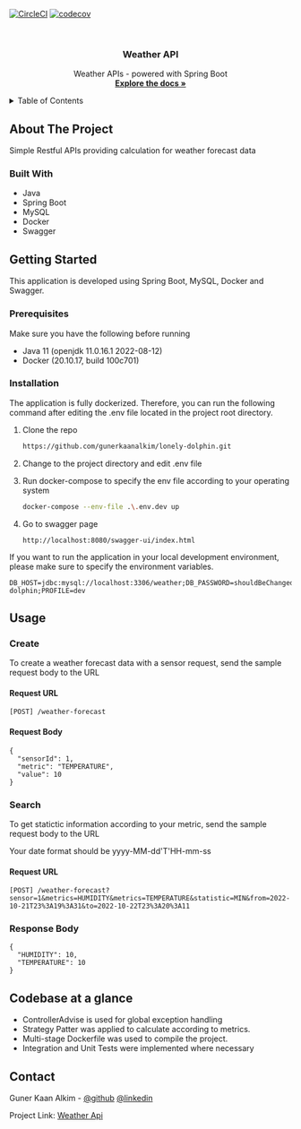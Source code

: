 [![CircleCI][circleciBadge]][circleciUrl]
[![codecov][codecovBadge]][codecovUrl]

<br />
<div align="center">
<h3 align="center">Weather API</h3>

  <p align="center">
    Weather APIs - powered with Spring Boot
    <br />
    <a href="https://github.com/gunerkaanalkim/lonely-dolphin/blob/main/README.md"><strong>Explore the docs »</strong></a>
  </p>
</div>



<!-- TABLE OF CONTENTS -->
<details>
  <summary>Table of Contents</summary>
  <ol>
    <li>
      <a href="#about-the-project">About The Project</a>
      <ul>
        <li><a href="#built-with">Built With</a></li>
      </ul>
    </li>
    <li>
      <a href="#getting-started">Getting Started</a>
      <ul>
        <li><a href="#prerequisites">Prerequisites</a></li>
        <li><a href="#installation">Installation</a></li>
      </ul>
    </li>
    <li>
      <a href="#codebase-at-a-glance">Codebase at a glance</a>
    </li>
    <li><a href="#usage">Usage</a></li>
    <li><a href="#contact">Contact</a></li>
  </ol>
</details>



<!-- ABOUT THE PROJECT -->

## About The Project

Simple Restful APIs providing calculation for weather forecast data

### Built With

* Java
* Spring Boot
* MySQL
* Docker
* Swagger

## Getting Started

This application is developed using Spring Boot, MySQL, Docker and Swagger.

### Prerequisites

Make sure you have the following before running

* Java 11 (openjdk 11.0.16.1 2022-08-12)
* Docker (20.10.17, build 100c701)

### Installation

The application is fully dockerized. Therefore, you can run the following command after editing the .env file located in
the project root directory.

1. Clone the repo
   ```sh
   https://github.com/gunerkaanalkim/lonely-dolphin.git
   ```

2. Change to the project directory and edit .env file
3. Run docker-compose to specify the env file according to your operating system
   ```sh
   docker-compose --env-file .\.env.dev up
   ```
4. Go to swagger page
   ```
   http://localhost:8080/swagger-ui/index.html
   ```

If you want to run the application in your local development environment, please make sure to specify the environment
variables.

```
DB_HOST=jdbc:mysql://localhost:3306/weather;DB_PASSWORD=shouldBeChanged;DB_USERNAME=lonely-dolphin;PROFILE=dev
```

<!-- USAGE EXAMPLES -->

## Usage

### Create

To create a weather forecast data with a sensor request, send the sample request body to the URL

#### Request URL

```
[POST] /weather-forecast
```

#### Request Body

```
{
  "sensorId": 1,
  "metric": "TEMPERATURE",
  "value": 10
}
```

### Search

To get statictic information according to your metric, send the sample request body to the URL

Your date format should be yyyy-MM-dd'T'HH-mm-ss

#### Request URL

```
[POST] /weather-forecast?sensor=1&metrics=HUMIDITY&metrics=TEMPERATURE&statistic=MIN&from=2022-10-21T23%3A19%3A31&to=2022-10-22T23%3A20%3A11
```

### Response Body

```
{
  "HUMIDITY": 10,
  "TEMPERATURE": 10
}
```

## Codebase at a glance
* ControllerAdvise is used for global exception handling
* Strategy Patter was applied to calculate according to metrics.
* Multi-stage Dockerfile was used to compile the project.
* Integration and Unit Tests were implemented where necessary

## Contact

Guner Kaan Alkim - [@github](https://github.com/gunerkaanalkim) [@linkedin](https://www.linkedin.com/in/kaanalkim/)


Project Link: [Weather Api](https://github.com/gunerkaanalkim/lonely-dolphin)


[linkedin-shield]: https://img.shields.io/badge/-LinkedIn-black.svg?style=for-the-badge&logo=linkedin&colorB=555

[linkedin-url]: https://www.linkedin.com/in/kaanalkim/

[circleciBadge]: https://dl.circleci.com/status-badge/img/gh/gunerkaanalkim/lonely-dolphin/tree/main.svg?style=shield

[circleciUrl]: https://dl.circleci.com/status-badge/redirect/gh/gunerkaanalkim/lonely-dolphin/tree/main

[codeCovBadge]: https://codecov.io/gh/gunerkaanalkim/lonely-dolphin/branch/main/graph/badge.svg?token=YSF9trxC8O

[codeCovUrl]: https://codecov.io/gh/gunerkaanalkim/lonely-dolphin

[springboot]:https://img.shields.io/badge/Spring-6DB33F?style=for-the-badge&logo=spring&logoColor=white

[java]: https://img.shields.io/badge/Java-ED8B00?style=for-the-badge&logo=java&logoColor=white

[mysql]:https://img.shields.io/badge/MySQL-005C84?style=for-the-badge&logo=mysql&logoColor=white
